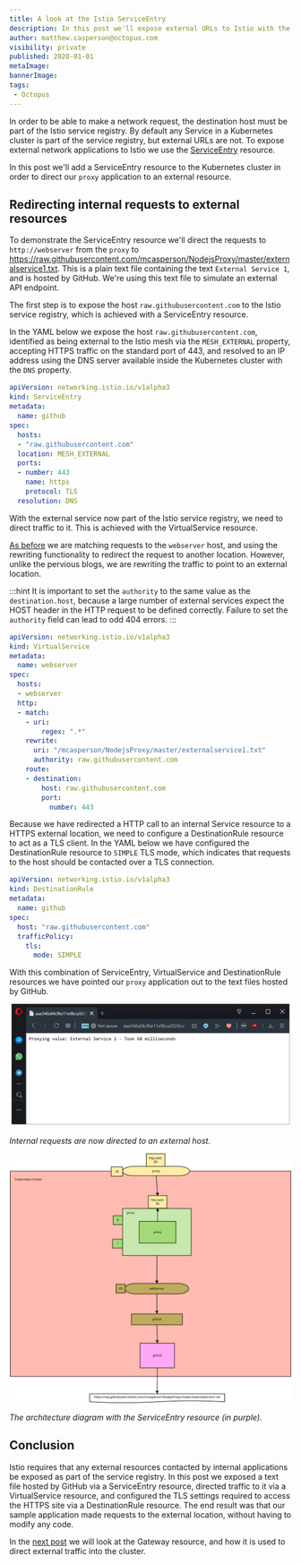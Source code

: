 ```yaml
---
title: A look at the Istio ServiceEntry
description: In this post we'll expose external URLs to Istio with the ServiceEntry resource.
author: matthew.casperson@octopus.com
visibility: private
published: 2020-01-01
metaImage:
bannerImage:
tags:
 - Octopus
---
```


In order to be able to make a network request, the destination host must be part of the Istio service registry. By default any Service in a Kubernetes cluster is part of the service registry, but external URLs are not. To expose external network applications to Istio we use the [ServiceEntry](https://istio.io/docs/reference/config/networking/v1alpha3/service-entry/) resource.

In this post we'll add a ServiceEntry resource to the Kubernetes cluster in order to direct our `proxy` application to an external resource.

## Redirecting internal requests to external resources

To demonstrate the ServiceEntry resource we'll direct the requests to `http://webserver` from the `proxy` to https://raw.githubusercontent.com/mcasperson/NodejsProxy/master/externalservice1.txt. This is a plain text file containing the text `External Service 1`, and is hosted by GitHub. We're using this text file to simulate an external API endpoint.

The first step is to expose the host `raw.githubusercontent.com` to the Istio service registry, which is achieved with a ServiceEntry resource.

In the YAML below we expose the host `raw.githubusercontent.com`, identified as being external to the Istio mesh via the `MESH_EXTERNAL` property, accepting HTTPS traffic on the standard port of 443, and resolved to an IP address using the DNS server available inside the Kubernetes cluster with the `DNS` property.

```Yaml
apiVersion: networking.istio.io/v1alpha3
kind: ServiceEntry
metadata:
  name: github
spec:
  hosts:
  - "raw.githubusercontent.com"
  location: MESH_EXTERNAL
  ports:
  - number: 443
    name: https
    protocol: TLS
  resolution: DNS
```

With the external service now part of the Istio service registry, we need to direct traffic to it. This is achieved with the VirtualService resource.

[As before](/blog/2019-09/istio/istio-virtualservice/index.md) we are matching requests to the `webserver` host, and using the rewriting functionality to redirect the request to another location. However, unlike the pervious blogs, we are rewriting the traffic to point to an external location.

:::hint
It is important to set the `authority` to the same value as the `destination.host`, because a large number of external services expect the HOST header in the HTTP request to be defined correctly. Failure to set the `authority` field can lead to odd 404 errors.
:::

```YAML
apiVersion: networking.istio.io/v1alpha3
kind: VirtualService
metadata:
  name: webserver
spec:
  hosts:
  - webserver
  http:
  - match:
    - uri:
        regex: ".*"
    rewrite:
      uri: "/mcasperson/NodejsProxy/master/externalservice1.txt"
      authority: raw.githubusercontent.com
    route:
    - destination:
        host: raw.githubusercontent.com
        port:
          number: 443
```

Because we have redirected a HTTP call to an internal Service resource to a HTTPS external location, we need to configure a DestinationRule resource to act as a TLS client. In the YAML below we have configured the DestinationRule resource to `SIMPLE` TLS mode, which indicates that requests to the host should be contacted over a TLS connection.

```YAML
apiVersion: networking.istio.io/v1alpha3
kind: DestinationRule
metadata:
  name: github
spec:
  host: "raw.githubusercontent.com"
  trafficPolicy:
    tls:
      mode: SIMPLE
```

With this combination of ServiceEntry, VirtualService and DestinationRule resources we have pointed our `proxy` application out to the text files hosted by GitHub.

![](proxy-example.png "width=500")

*Internal requests are now directed to an external host.*

![](istio-serviceentry.svg "width=500")

*The architecture diagram with the ServiceEntry resource (in purple).*

## Conclusion

Istio requires that any external resources contacted by internal applications be exposed as part of the service registry. In this post we exposed a text file hosted by GitHub via a ServiceEntry resource, directed traffic to it via a VirtualService resource, and configured the TLS settings required to access the HTTPS site via a DestinationRule resource. The end result was that our sample application made requests to the external location, without having to modify any code.

In the [next post](/blog/2019-09/istio/istio-gateway/index.md) we will look at the Gateway resource, and how it is used to direct external traffic into the cluster.

